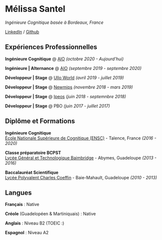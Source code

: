 # Mélissa Santel

_Ingénieure Cognitique basée à Bordeaux, France_

[LinkedIn](https://www.linkedin.com/in/melissa-santel/) / [Github](https://github.com/melissasantel) <!-- / [Site Web]() / [Behance]() / [Dribbble]() -->

## Expériences Professionnelles
**Ingénieure Cognitique** @ [AIO](https://aio.eu/fr/) _(octobre 2020 - Aujourd'hui)_  


**Ingénieure | Alternance**  @ [AIO](https://aio.eu/fr/) _(septembre 2019 - septembre 2020)_  


**Développeur | Stage** @ [Ullo World](https://ullo-world.fr/) _(avril 2019 - juillet 2019)_  


**Développeur | Stage** @ [Newmips](https://www.newmips.com/) _(novembre 2018 - mars 2019)_  


**Développeur | Stage** @ [Ipeos](https://www.ipeos.net/) _(juin 2018 - septemnbre 2018)_  


**Développeur | Stage** @ PBO _(juin 2017 - juillet 2017)_
<!-- ## À coté  -->

## Diplôme et Formations
**Ingénieure Cognitique**  
[École Nationale Supérieure de Cognitique (ENSC)](https://ensc.bordeaux-inp.fr/fr) - Talence, France _(2016 - 2020)_

**Classe préparatoire BCPST**  
[Lycée Général et Technologique Baimbridge](https://lgtbaimbridge.fr/) - Abymes, Guadeloupe _(2013 - 2016)_

**Baccalauréat Scientifique**  
[Lycée Polyvalent Charles Coeffin](https://charlescoeffin.lyc.ac-guadeloupe.fr/) - Baie-Mahault, Guadeloupe _(2010 - 2013)_
## Langues
**Français** : Native

**Créole** (Guadelopéen & Martiniquais) : Native

**Anglais** : Niveau B2 (TOEIC :)

**Espagnol** : Niveau A2

<!-- You can use the [editor on GitHub](https://github.com/melissasantel/hello-world/edit/gh-pages/index.md) to maintain and preview the content for your website in Markdown files.

Whenever you commit to this repository, GitHub Pages will run [Jekyll](https://jekyllrb.com/) to rebuild the pages in your site, from the content in your Markdown files.

### Markdown

Markdown is a lightweight and easy-to-use syntax for styling your writing. It includes conventions for

```markdown
Syntax highlighted code block

# Header 1
## Header 2
### Header 3

- Bulleted
- List

1. Numbered
2. List

**Bold** and _Italic_ and `Code` text

[Link](url) and ![Image](src)
```

For more details see [Basic writing and formatting syntax](https://docs.github.com/en/github/writing-on-github/getting-started-with-writing-and-formatting-on-github/basic-writing-and-formatting-syntax).

### Jekyll Themes

Your Pages site will use the layout and styles from the Jekyll theme you have selected in your [repository settings](https://github.com/melissasantel/hello-world/settings/pages). The name of this theme is saved in the Jekyll `_config.yml` configuration file.

### Support or Contact

Having trouble with Pages? Check out our [documentation](https://docs.github.com/categories/github-pages-basics/) or [contact support](https://support.github.com/contact) and we’ll help you sort it out. -->
